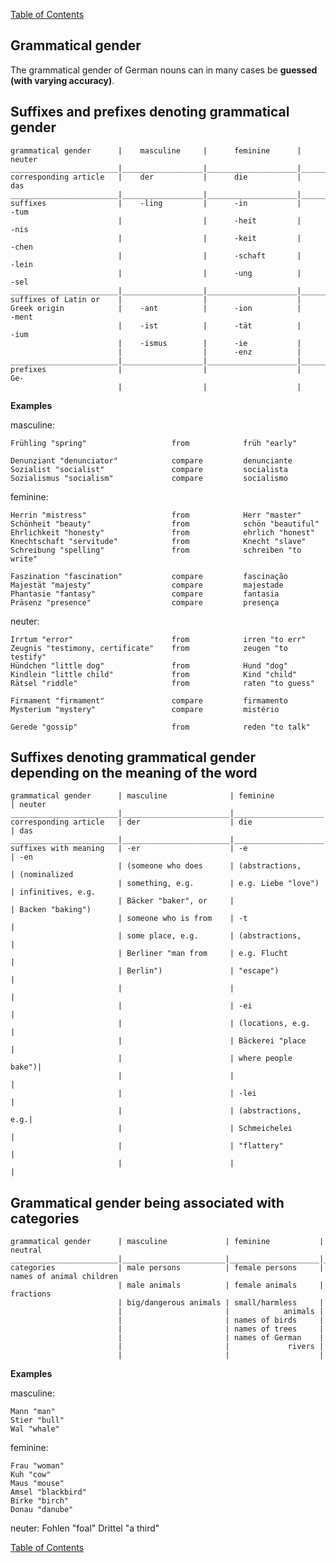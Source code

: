 [Table of Contents](Readme.md)

Grammatical gender
-

The grammatical gender of German nouns can in many cases be **guessed (with varying accuracy)**.

Suffixes and prefixes denoting grammatical gender
-

    grammatical gender      |    masculine     |      feminine      |      neuter
    ________________________|__________________|____________________|___________________
    corresponding article   |    der           |      die           |      das
    ________________________|__________________|____________________|___________________
    suffixes                |    -ling         |      -in           |      -tum
                            |                  |      -heit         |      -nis
                            |                  |      -keit         |      -chen
                            |                  |      -schaft       |      -lein
                            |                  |      -ung          |      -sel
    ________________________|__________________|____________________|___________________
    suffixes of Latin or    |                  |                    |
    Greek origin            |    -ant          |      -ion          |      -ment
                            |    -ist          |      -tät          |      -ium
                            |    -ismus        |      -ie           |
                            |                  |      -enz          |
    ________________________|__________________|____________________|___________________
    prefixes                |                  |                    |      Ge-
                            |                  |                    |


**Examples**

masculine:

    Frühling "spring"                   from            früh "early"

    Denunziant "denunciator"            compare         denunciante
    Sozialist "socialist"               compare         socialista
    Sozialismus "socialism"             compare         socialismo

feminine:

    Herrin "mistress"                   from            Herr "master"
    Schönheit "beauty"                  from            schön "beautiful"
    Ehrlichkeit "honesty"               from            ehrlich "honest"
    Knechtschaft "servitude"            from            Knecht "slave"
    Schreibung "spelling"               from            schreiben "to write"

    Faszination "fascination"           compare         fascinação
    Majestät "majesty"                  compare         majestade
    Phantasie "fantasy"                 compare         fantasia
    Präsenz "presence"                  compare         presença

neuter:

    Irrtum "error"                      from            irren "to err"
    Zeugnis "testimony, certificate"    from            zeugen "to testify"
    Hündchen "little dog"               from            Hund "dog"
    Kindlein "little child"             from            Kind "child"
    Rätsel "riddle"                     from            raten "to guess"

    Firmament "firmament"               compare         firmamento
    Mysterium "mystery"                 compare         mistério

    Gerede "gossip"                     from            reden "to talk"


Suffixes denoting grammatical gender depending on the meaning of the word
-

    grammatical gender      | masculine              | feminine           | neuter
    ________________________|________________________|____________________|___________________
    corresponding article   | der                    | die                | das
    ________________________|________________________|____________________|___________________
    suffixes with meaning   | -er                    | -e                 | -en
                            | (someone who does      | (abstractions,     | (nominalized
                            | something, e.g.        | e.g. Liebe "love") | infinitives, e.g.
                            | Bäcker "baker", or     |                    | Backen "baking")
                            | someone who is from    | -t                 |
                            | some place, e.g.       | (abstractions,     |
                            | Berliner "man from     | e.g. Flucht        |
                            | Berlin")               | "escape")          |
                            |                        |                    |
                            |                        | -ei                |
                            |                        | (locations, e.g.   |
                            |                        | Bäckerei "place    |
                            |                        | where people bake")|
                            |                        |                    |
                            |                        | -lei               |
                            |                        | (abstractions, e.g.|
                            |                        | Schmeichelei       |
                            |                        | "flattery"         |
                            |                        |                    |

Grammatical gender being associated with categories
-

    grammatical gender      | masculine             | feminine           | neutral
    ________________________|_______________________|____________________|__________________________
    categories              | male persons          | female persons     | names of animal children
                            | male animals          | female animals     | fractions
                            | big/dangerous animals | small/harmless     |
                            |                       |            animals |
                            |                       | names of birds     |
                            |                       | names of trees     |
                            |                       | names of German    |
                            |                       |             rivers |
                            |                       |                    |

**Examples**

masculine:

    Mann "man"
    Stier "bull"
    Wal "whale"

feminine:

    Frau "woman"
    Kuh "cow"
    Maus "mouse"
    Amsel "blackbird"
    Birke "birch"
    Donau "danube"

neuter:
    Fohlen "foal"
    Drittel "a third"


[Table of Contents](Readme.md)


